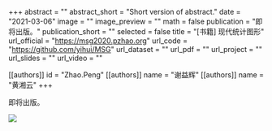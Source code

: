 +++
abstract = ""
abstract_short = "Short version of abstract."
date = "2021-03-06"
image = ""
image_preview = ""
math = false
publication = "即将出版。"
publication_short = ""
selected = false
title = "[书籍] 现代统计图形"
url_official = "https://msg2020.pzhao.org"
url_code = "https://github.com/yihui/MSG"
url_dataset = ""
url_pdf = ""
url_project = ""
url_slides = ""
url_video = ""

[[authors]]
    id = "Zhao.Peng"
[[authors]]
    name = "谢益辉"
[[authors]]
    name = "黄湘云"
+++

即将出版。

![](../../../img/publication/book-2021-zhao.png)
